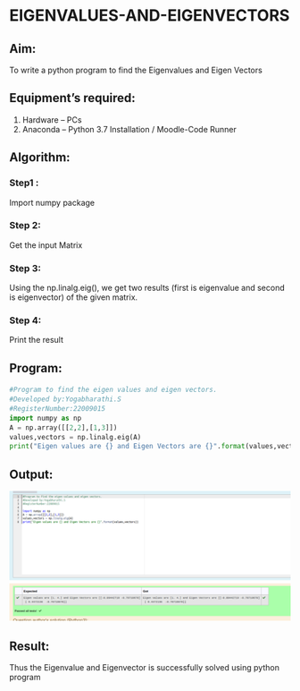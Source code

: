 # EIGENVALUES-AND-EIGENVECTORS
## Aim:
To write a python program to find the Eigenvalues and Eigen Vectors

## Equipment’s required:
1. 	Hardware – PCs
2. 	Anaconda – Python 3.7 Installation / Moodle-Code Runner

## Algorithm:
### Step1 :
Import numpy package
### Step 2:
Get the input Matrix
### Step 3: 
Using the np.linalg.eig(),  we get two results (first is eigenvalue and second is eigenvector) of the given matrix.
### Step 4:
Print the result

## Program:
```python
#Program to find the eigen values and eigen vectors.
#Developed by:Yogabharathi.S 
#RegisterNumber:22009015
import numpy as np
A = np.array([[2,2],[1,3]])
values,vectors = np.linalg.eig(A)
print("Eigen values are {} and Eigen Vectors are {}".format(values,vectors))
```
## Output:
![](vector.png)

## Result:
Thus the Eigenvalue and Eigenvector is successfully solved using python program

